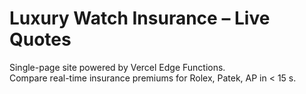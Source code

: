 # Luxury Watch Insurance – Live Quotes

Single-page site powered by Vercel Edge Functions.  
Compare real-time insurance premiums for Rolex, Patek, AP in < 15 s.
